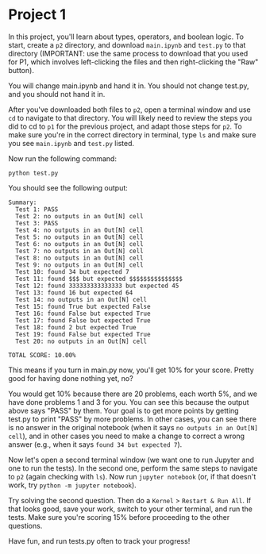 # Project 1

In this project, you'll learn about types, operators, and boolean
logic.  To start, create a `p2` directory, and download `main.ipynb`
and `test.py` to that directory (IMPORTANT: use the same process to
download that you used for P1, which involves left-clicking the files
and then right-clicking the "Raw" button).

You will change main.ipynb and hand it in.  You should not change
test.py, and you should not hand it in.

After you've downloaded both files to `p2`, open a terminal window and
use `cd` to navigate to that directory.  You will likely need to
review the steps you did to cd to `p1` for the previous project, and
adapt those steps for `p2`.  To make sure you're in the correct
directory in terminal, type `ls` and make sure you see `main.ipynb`
and `test.py` listed.

Now run the following command:

```
python test.py
```

You should see the following output:

```
Summary:
  Test 1: PASS
  Test 2: no outputs in an Out[N] cell
  Test 3: PASS
  Test 4: no outputs in an Out[N] cell
  Test 5: no outputs in an Out[N] cell
  Test 6: no outputs in an Out[N] cell
  Test 7: no outputs in an Out[N] cell
  Test 8: no outputs in an Out[N] cell
  Test 9: no outputs in an Out[N] cell
  Test 10: found 34 but expected 7
  Test 11: found $$$ but expected $$$$$$$$$$$$$$$
  Test 12: found 333333333333333 but expected 45
  Test 13: found 16 but expected 64
  Test 14: no outputs in an Out[N] cell
  Test 15: found True but expected False
  Test 16: found False but expected True
  Test 17: found False but expected True
  Test 18: found 2 but expected True
  Test 19: found False but expected True
  Test 20: no outputs in an Out[N] cell

TOTAL SCORE: 10.00%
```

This means if you turn in main.py now, you'll get 10% for your score.
Pretty good for having done nothing yet, no?

You would get 10% because there are 20 problems, each worth 5%, and we
have done problems 1 and 3 for you.  You can see this because the
output above says "PASS" by them.  Your goal is to get more points by
getting test.py to print "PASS" by more problems.  In other cases, you
can see there is no answer in the original notebook (when it says `no
outputs in an Out[N] cell`), and in other cases you need to make a
change to correct a wrong answer (e.g., when it says `found 34 but
expected 7`).

Now let's open a second terminal window (we want one to run Jupyter
and one to run the tests).  In the second one, perform the same steps
to navigate to `p2` (again checking with `ls`).  Now run `jupyter
notebook` (or, if that doesn't work, try `python -m jupyter
notebook`).

Try solving the second question.  Then do a `Kernel` > `Restart & Run
All`.  If that looks good, save your work, switch to your other
terminal, and run the tests.  Make sure you're scoring 15% before
proceeding to the other questions.

Have fun, and run tests.py often to track your progress!

